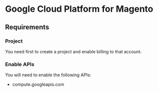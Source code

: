 # Google Cloud Platform for Magento

## Requirements

### Project

You need first to create a project and enable billing to that account.

### Enable APIs

You will need to enable the following APIs:

* compute.googleapis.com
